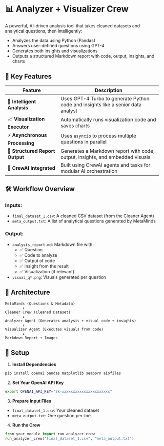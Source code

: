 
# 📊 Analyzer + Visualizer Crew

A powerful, AI-driven analysis tool that takes cleaned datasets and analytical questions, then intelligently:

- Analyzes the data using Python (Pandas)
- Answers user-defined questions using GPT-4
- Generates both insights and visualizations
- Outputs a structured Markdown report with code, output, insights, and charts


## 🚀 Key Features

| Feature | Description |
|--------|-------------|
| 🧠 **Intelligent Analysis** | Uses GPT-4 Turbo to generate Python code and insights like a senior data analyst |
| 📈 **Visualization Executor** | Automatically runs visualization code and saves charts |
| ⚡ **Asynchronous Processing** | Uses `asyncio` to process multiple questions in parallel |
| 📝 **Structured Report Output** | Generates a Markdown report with code, output, insights, and embedded visuals |
| 🔗 **CrewAI Integrated** | Built using CrewAI agents and tasks for modular AI orchestration |


## 🛠️ Workflow Overview

### Inputs:
- `final_dataset_1.csv`: A cleaned CSV dataset (from the Cleaner Agent)
- `meta_output.txt`: A list of analytical questions generated by MetaMinds

### Output:
- `analysis_report.md`: Markdown file with:
  - ✅ Question
  - ✅ Code to analyze
  - ✅ Output of code
  - ✅ Insight from the result
  - ✅ Visualization (if relevant)
- `visual_q*.png`: Visuals generated per question


## 🧱 Architecture

```
MetaMinds (Questions & Metadata)
        ↓
Cleaner Crew (Cleaned Dataset)
        ↓
Analyzer Agent (Generates analysis + visual code + insights)
        ↓
Visualizer Agent (Executes visuals from code)
        ↓
Markdown Report + Images
```


## 🔧 Setup

1. **Install Dependencies**
```bash
pip install openai pandas matplotlib seaborn aiofiles
```

2. **Set Your OpenAI API Key**
```bash
export OPENAI_API_KEY="sk-xxxxxxxxxxxxxxxxxxxxxx"
```

3. **Prepare Input Files**
- `final_dataset_1.csv`: Your cleaned dataset
- `meta_output.txt`: One question per line

4. **Run the Crew**
```python
from your_module import run_analyzer_crew
run_analyzer_crew("final_dataset_1.csv", "meta_output.txt")
```


